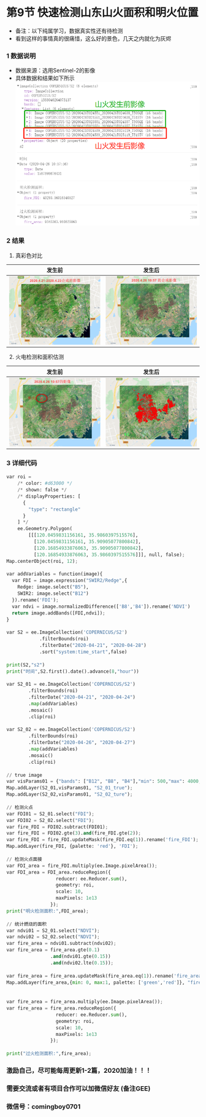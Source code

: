 # 第9节 快速检测山东山火面积和明火位置

- 备注：以下纯属学习，数据真实性还有待检测
- 看到这样的事情真的很痛惜，这么好的景色，几天之内就化为灰烬

### 1 数据说明
- 数据来源：选用Sentinel-2的影像
- 具体数据和结果如下所示
![假彩色](../data/images/山东山火.png)

### 2 结果
1. 真彩色对比

| 发生前 | 发生后 |
| :---: | :---: |
| ![发生前](../data/images/山东山火-发生前.png) | ![发生后](../data/images/山东山火-发生时.png) |

2. 火电检测和面积估测

| 发生前 | 发生后 |
| :---: | :---: |
| ![发生前](../data/images/山东山火-明火.png) | ![发生后](../data/images/山东山火-过火面积.png) |

### 3 详细代码

```python
var roi = 
    /* color: #d63000 */
    /* shown: false */
    /* displayProperties: [
      {
        "type": "rectangle"
      }
    ] */
    ee.Geometry.Polygon(
        [[[120.0459831156161, 35.9860397515576],
          [120.0459831156161, 35.90905077800842],
          [120.16854933876063, 35.90905077800842],
          [120.16854933876063, 35.9860397515576]]], null, false);
Map.centerObject(roi, 12);

var addVariables = function(image){
  var FDI = image.expression("SWIR2/Redge",{
    Redge: image.select("B5"),
    SWIR2: image.select("B12")
  }).rename('FDI');
  var ndvi = image.normalizedDifference(['B8','B4']).rename('NDVI')
  return image.addBands([FDI,ndvi]);
}

var S2 = ee.ImageCollection('COPERNICUS/S2')
            .filterBounds(roi)
            .filterDate("2020-04-21", "2020-04-28")
            .sort("system:time_start",false)
            
print(S2,"s2")
print("时间",S2.first().date().advance(8,"hour")) 

var S2_01 = ee.ImageCollection('COPERNICUS/S2')
        .filterBounds(roi)
        .filterDate("2020-04-21", "2020-04-24")
        .map(addVariables)
        .mosaic()
        .clip(roi)

var S2_02 = ee.ImageCollection('COPERNICUS/S2')
        .filterBounds(roi)
        .filterDate("2020-04-26", "2020-04-27")
        .map(addVariables)
        .mosaic()
        .clip(roi)
        
// true image      
var visParams01 = {"bands": ["B12", "B8", "B4"],"min": 500,"max": 4000, gamma: 1.5, scale: 10};
Map.addLayer(S2_01,visParams01, "S2_01_true");
Map.addLayer(S2_02,visParams01, "S2_02_ture");

// 检测火点
var FDI01 = S2_01.select("FDI");
var FDI02 = S2_02.select("FDI");
var fire_FDI = FDI02.subtract(FDI01);
var fire_FDI = FDI02.gte(3).and(fire_FDI.gte(2));
var fire_FDI = fire_FDI.updateMask(fire_FDI.eq(1)).rename('fire_FDI');
Map.addLayer(fire_FDI, {palette: 'red'}, 'FDI');

// 检测火点面接
var FDI_area = fire_FDI.multiply(ee.Image.pixelArea());
var FDI_area = FDI_area.reduceRegion({
                  reducer: ee.Reducer.sum(),
                  geometry: roi, 
                  scale: 10, 
                  maxPixels: 1e13
                });
print("明火检测面积:",FDI_area);

// 统计燃烧的面积
var ndvi01 = S2_01.select("NDVI");
var ndvi02 = S2_02.select("NDVI");
var fire_area = ndvi01.subtract(ndvi02);
var fire_area = fire_area.gte(0.1)
                .and(ndvi01.gte(0.15))
                .and(ndvi02.lte(0.15));
                
var fire_area = fire_area.updateMask(fire_area.eq(1)).rename('fire_area');
Map.addLayer(fire_area,{min: 0, max:1, palette: ['green','red']}, "fire_area");


var fire_area = fire_area.multiply(ee.Image.pixelArea());
var fire_area = fire_area.reduceRegion({
                  reducer: ee.Reducer.sum(),
                  geometry: roi, 
                  scale: 10, 
                  maxPixels: 1e13
                });
     
print("过火检测面积:",fire_area);

```


### 激励自己，尽可能每周更新1-2篇，2020加油！！！

### 需要交流或者有项目合作可以加微信好友 \(备注GEE\)

### 微信号：comingboy0701
